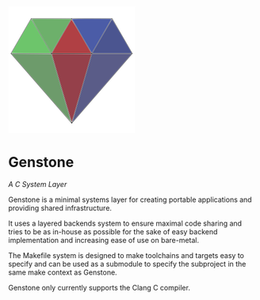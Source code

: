 ![Genstone Logo](brand/Logo256x256.png)

# Genstone
*A C System Layer*

Genstone is a minimal systems layer for creating portable applications and
providing shared infrastructure.

It uses a layered backends system to ensure maximal code sharing and tries to
be as in-house as possible for the sake of easy backend implementation and
increasing ease of use on bare-metal.

The Makefile system is designed to make toolchains and targets easy to specify
and can be used as a submodule to specify the subproject in the same make
context as Genstone.

Genstone only currently supports the Clang C compiler.
